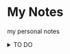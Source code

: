 # My Notes
my personal notes

<details><summary>TO DO</summary>
<p>

- [ ] create note keeping system

</p>
</details>

